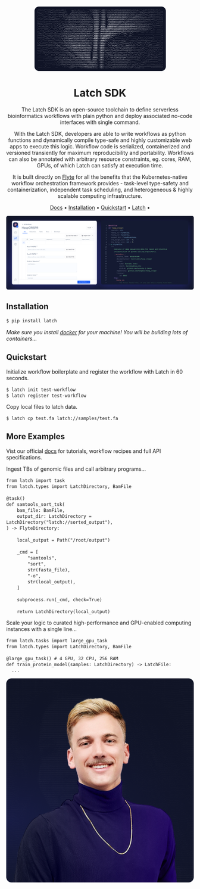 <div align="center">

![biocompute](static/biocompute.png)

# Latch SDK

The Latch SDK is an open-source toolchain to define serverless bioinformatics
workflows with plain python and deploy associated no-code interfaces with
single command.

With the Latch SDK, developers are able to write workflows as python functions
and dynamically compile type-safe and highly customizable web apps to execute
this logic. Workflow code is serialized, containerized and versioned
transiently for maximum reproducibility and portability. Workflows can also be
annotated with arbitrary resource constraints, eg. cores, RAM, GPUs, of which
Latch can satisfy at execution time.

It is built directly on [Flyte](https://docs.flyte.org) for all the benefits that the Kubernetes-native
workflow orchestration framework provides - task-level type-safety and
containerization, independent task scheduling, and heterogeneous & highly
scalable computing infrastructure.

[Docs](https://docs.latch.bio) •
[Installation](#installation) •
[Quickstart](#configuration) •
[Latch](https://latch.bio) •


![side-by-side](static/side-by-side.png)

</div>

## Installation

```sh
$ pip install latch
```

_Make sure you install [docker](https://docs.docker.com/) for your machine! You will be building lots of containers..._

## Quickstart

Initialize workflow boilerplate and register the workflow with Latch in 60 seconds.

```
$ latch init test-workflow
$ latch register test-workflow
```

Copy local files to latch data.

```
$ latch cp test.fa latch://samples/test.fa
```

## More Examples

Vist our official [docs](https://docs.latch.bio) for tutorials, workflow
recipes and full API specifications.

Ingest TBs of genomic files and call arbitrary programs...

```
from latch import task
from latch.types import LatchDirectory, BamFile

@task()
def samtools_sort_tsk(
    bam_file: BamFile,
    output_dir: LatchDirectory = LatchDirectory("latch://sorted_output"),
) -> FlyteDirectory:

    local_output = Path("/root/output")

    _cmd = [
        "samtools",
        "sort",
        str(fasta_file),
        "-o",
        str(local_output),
    ]

    subprocess.run(_cmd, check=True)

    return LatchDirectory(local_output)
```

Scale your logic to curated high-performance and GPU-enabled computing instances with a single line...

```
from latch.tasks import large_gpu_task
from latch.types import LatchDirectory, BamFile

@large_gpu_task() # 4 GPU, 32 CPU, 256 RAM
def train_protein_model(samples: LatchDirectory) -> LatchFile:
  ...
```


![manske](static/manske.png)
